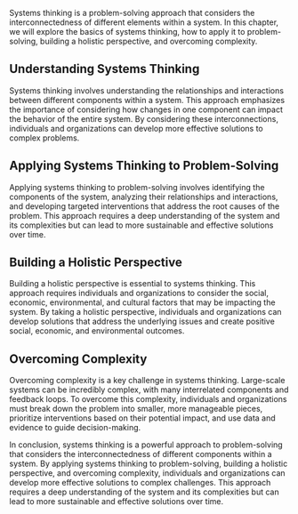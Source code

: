 
Systems thinking is a problem-solving approach that considers the interconnectedness of different elements within a system. In this chapter, we will explore the basics of systems thinking, how to apply it to problem-solving, building a holistic perspective, and overcoming complexity.

Understanding Systems Thinking
------------------------------

Systems thinking involves understanding the relationships and interactions between different components within a system. This approach emphasizes the importance of considering how changes in one component can impact the behavior of the entire system. By considering these interconnections, individuals and organizations can develop more effective solutions to complex problems.

Applying Systems Thinking to Problem-Solving
--------------------------------------------

Applying systems thinking to problem-solving involves identifying the components of the system, analyzing their relationships and interactions, and developing targeted interventions that address the root causes of the problem. This approach requires a deep understanding of the system and its complexities but can lead to more sustainable and effective solutions over time.

Building a Holistic Perspective
-------------------------------

Building a holistic perspective is essential to systems thinking. This approach requires individuals and organizations to consider the social, economic, environmental, and cultural factors that may be impacting the system. By taking a holistic perspective, individuals and organizations can develop solutions that address the underlying issues and create positive social, economic, and environmental outcomes.

Overcoming Complexity
---------------------

Overcoming complexity is a key challenge in systems thinking. Large-scale systems can be incredibly complex, with many interrelated components and feedback loops. To overcome this complexity, individuals and organizations must break down the problem into smaller, more manageable pieces, prioritize interventions based on their potential impact, and use data and evidence to guide decision-making.

In conclusion, systems thinking is a powerful approach to problem-solving that considers the interconnectedness of different components within a system. By applying systems thinking to problem-solving, building a holistic perspective, and overcoming complexity, individuals and organizations can develop more effective solutions to complex challenges. This approach requires a deep understanding of the system and its complexities but can lead to more sustainable and effective solutions over time.
